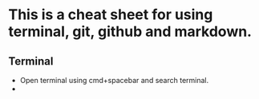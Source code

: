 # This is a cheat sheet for using terminal, git, github and markdown.

## Terminal
- Open terminal using cmd+spacebar and search terminal.
-